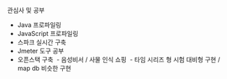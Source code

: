 관심사 및 공부 
  - Java 프로파일링 
  - JavaScript 프로파일링 
  - 스파크 실시간 구축 
  - Jmeter 도구 공부 
  - 오픈스택 구축 
  - 음성비서  / 사물 인식 쇼핑 
  - 타임 시리즈 형 시험 대비형 구현 / map db 비슷한 구현
